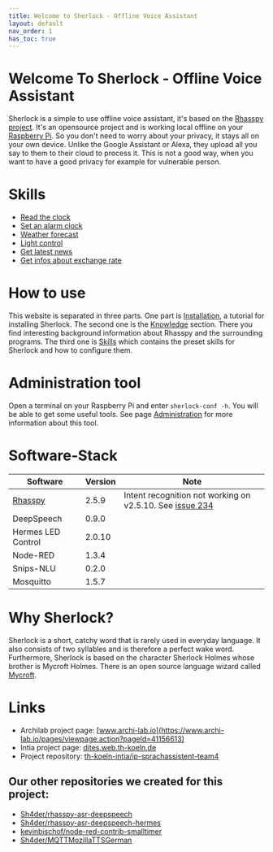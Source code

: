 ```yaml
---
title: Welcome to Sherlock - Offline Voice Assistant
layout: default
nav_order: 1
has_toc: true
---
```


<!-- <details open markdown="block">
  <summary>
    Table of contents
  </summary>
  {: .text-delta }
1. TOC
{:toc}
</details> -->


# Welcome To Sherlock - Offline Voice Assistant
Sherlock is a simple to use offline voice assistant, it's based on the [Rhasspy project](https://rhasspy.readthedocs.io/en/latest/). 
It's an opensource project and is working local offline on your [Raspberry Pi](https://de.wikipedia.org/wiki/Raspberry_Pi). 
So you don't need to worry about your privacy, it stays all on your own device. Unlike the Google Assistant or Alexa, 
they upload all you say to them to their cloud to process it. This is not a good way, when you want to have a good privacy for example for vulnerable person.

# Skills
- [Read the clock](/pages/skills/time)
- [Set an alarm clock](/pages/skills/alarm/)
- [Weather forecast](/pages/skills/weather-forecast)
- [Light control](/pages/skills/light-control)
- [Get latest news](/pages/skills/news/)
- [Get infos about exchange rate](/pages/skills/exchange-rate)

# How to use
This website is separated in three parts. One part is [Installation](/pages/installation), a tutorial for 
installing Sherlock. The second one is the [Knowledge](pages/knowledge) section. There you find interesting 
background information about Rhasspy and the surrounding programs. The third one is [Skills](/pages/skills) which contains 
the preset skills for Sherlock and how to configure them.

# Administration tool

Open a terminal on your Raspberry Pi and enter `sherlock-conf -h`. You will be able to get some useful tools. See
page [Administration](/pages/administration) for more information about this tool.

# Software-Stack
| Software                                                | Version            | Note
|---------------------------------------------------------|--------------------|--------------------------------------------|
| [Rhasspy](https://rhasspy.readthedocs.io/en/latest/)    | 2.5.9              | Intent recognition not working on v2.5.10. See [issue 234](https://github.com/rhasspy/rhasspy/issues/234)
| DeepSpeech                                              | 0.9.0              | 
| Hermes LED Control                                      | 2.0.10             | 
| Node-RED	                                              | 1.3.4              | 
| Snips-NLU	                                              | 0.2.0              | 
| Mosquitto	                                              | 1.5.7              | 

# Why Sherlock?

Sherlock is a short, catchy word that is rarely used in everyday language. It also consists of two syllables and is
therefore a perfect wake word. Furthermore, Sherlock is based on the character Sherlock Holmes whose brother is Mycroft
Holmes. There is an open source language wizard called [Mycroft](https://mycroft.ai/).

# Links
- Archilab project page: [www.archi-lab.io](https://www.archi-lab.io/pages/viewpage.action?pageId=41156613)
- Intia project page: [dites.web.th-koeln.de](https://dites.web.th-koeln.de/forschung/projekte/intia/)
- Project repository: [th-koeln-intia/ip-sprachassistent-team4](https://github.com/th-koeln-intia/ip-sprachassistent-team4)

## Our other repositories we created for this project:
  - [Sh4der/rhasspy-asr-deepspeech](https://github.com/Sh4der/rhasspy-asr-deepspeech)
  - [Sh4der/rhasspy-asr-deepspeech-hermes](https://github.com/Sh4der/rhasspy-asr-deepspeech-hermes)
  - [kevinbischof/node-red-contrib-smalltimer](https://github.com/kevinbischof/node-red-contrib-smalltimer)
  - [Sh4der/MQTTMozillaTTSGerman](https://github.com/Sh4der/MQTTMozillaTTSGerman)